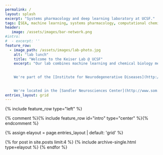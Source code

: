 ```yaml
---
permalink: /
layout: splash
excerpt: "Systems pharmacology and deep learning laboratory at UCSF."
tags: [SEA, machine learning, systems pharmacology, computational chemical biology]
header:
   image: /assets/images/bar-network.png
#intro: 
#  - excerpt: ''
feature_row:
  - image_path: /assets/images/lab-photo.jpg
    alt: "lab lunch"
    title: "Welcome to the Keiser Lab @ UCSF"
    excerpt: "Our lab combines machine learning and chemical biology methods to investigate how small molecules perturb protein networks to achieve therapeutic effects.
    
    
    We're part of the [Institute for Neurodegenerative Diseases](http://ind.ucsf.edu), the [Bakar Computational Health Sciences Institute](http://bakarinstitute.ucsf.edu/), the [Department of Pharmaceutical Chemistry](http://pharmchem.ucsf.edu), and the [Department of Bioengineering and Therapeutic Sciences](http://bts.ucsf.edu/).
    
    
    We're located in the [Sandler Neurosciences Center](http://www.som.com/projects/university_of_california_san_francisco_sandler_neurosciences_center) at UCSF Mission Bay."
entries_layout: grid
---
```


{% include feature_row type="left" %}

{% comment %}{% include feature_row id="intro" type="center" %}{% endcomment %}

{% assign elayout = page.entries_layout | default: 'grid' %}
<div class="entries-{{ elayout }}">
  {% for post in site.posts limit:4 %} 
    {% include archive-single.html type=elayout %}
  {% endfor %}
</div>

